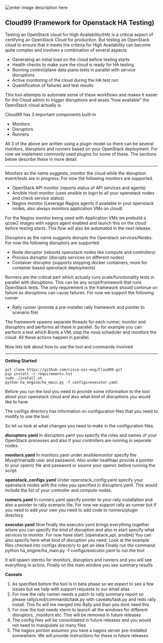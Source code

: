 ![enter image description here](https://github.com/cisco-oss-eng/Cloud99/blob/master/cloud.png?raw=true)
## Cloud99 (Framework for Openstack HA Testing) ##

Testing an OpenStack cloud for High Availability(HA) is a critical aspect of certifying an OpenStack Cloud for production. But testing an OpenStack cloud to ensure that it meets the criteria for High Availability can become quite complex and involves a combination of several aspects

 - Generating an initial load on the cloud before testing starts
 - Health checks to make sure the cloud is ready for HA testing
 - Running control/plane data plane tests in parallel with service disruptions
 - Active monitoring of the cloud during the HA test run
 -  Quantification of failures and test results

This tool attempts to automate some of these workflows and makes it easier for the Cloud admin to trigger disruptions and asses "how available" the OpenStack cloud actually is. 

Cloud99 has 3 important components built-in

 - Monitors
 - Disruptors
 - Runners

All 3 of the above are written using a plugin model so there can be several monitors, disruptors and runners based on your OpenStack deployment. For now we implement commonly used plugins for some of these. The sections below describe these in more detail. 


----------
Monitors as the name suggests, monitor the cloud while the disruption event/tests are in progress. For now the following monitors are supported. 

 - OpenStack API monitor (reports status of API services and agents)
 - Ansible Host monitor (uses ansible to login to all your openstack nodes and check service status)
 - Nagios monitor (Leverage Nagios agents if available in your openstack nodes, also always monitors application VMs on cloud)

For the Nagios monitor being used with Application VMs we prebuild a qcow2 images with nagios agent enabled and launch this on the cloud before testing starts. This flow will also be automated in the next release.

Disruptors as the name suggests disrupts the Openstack services/Nodes. For now the following disruptors are supported

 - Node disruptor (reboots openstack nodes like compute and controllers)
 - Process disruptor (disrupts services on different nodes)
 - Container disruptor (supports stopping docker containers, more for container based openstack deployments)

Runners are the critical part which actually runs scale/functionality tests in parallel with disruptions. This can be any script/framework that runs OpenStack tests. The only requirement is the framework should continue on failure as disruptions can cause failures. For now we support the following runner

 - Rally runner (provide a pre-installer rally framework and pointer to scenario file)

The framework spawns separate threads for each runner, monitor and disruptors and performs all these in parallel. So for example you can perform a test which Boots  a VM, stop the nova scheduler and monitors the cloud. All these actions happen in parallel.  

Now lets talk about how to use the tool and commands involved

----------
**Getting Started**

    git clone https://github.com/cisco-oss-eng/Cloud99.git
    pip install -r requirements.txt
    sudo ./install.sh
    python ha_engine/ha_main.py -f configs/executor.yaml
   
Before you run the tool you need to provide some information to the tool about your openstack cloud and also what kind of disruptions you would like to have. 

The configs directory has information on configuration files that you need to modify to use the tool. 

So let us look at what changes you need to make in the configuration files. 

**disruptors.yaml**
In disruptors.yaml you specify the roles and names of your OpenStack processes and also if your controllers are running in seperate nodes.

**monitors.yaml**
In monitors.yaml under ansiblemonitor specify the Mysql/mariadb user and password. Also under healthapi provide a pointer to your openrc file and password or source your openrc before running the script.

**openstack_configs.yaml**
Under openstack_config.yaml specify your openstack nodes with the roles you specified in disruptors.yaml. This would include the list of your controller and compute nodes.

**runners.yaml**
In runners.yaml specify pointer to your rally installation and also a pointer to rally scenario file. For now we support rally as runner but if you need to add your own you need to add code to runners/plugin directory.

**executor.yaml**
Now finally the executor.yaml brings everything together where you can specify the kind of disruption and also in start specify what services to monitor. For now have 
start: [openstack_api, ansible]
You can also specify here what kind of disruption you need. Look at the example files checked into configs directory to get an idea
Finally run the command 
python ha_engine/ha_main.py -f configs/executor.yaml to run the tool

It will spawn xterms for monitors, disruptors and runners and you will see everything in action. Finally on the main window you see summary results

**Caveats**

 1. As specified before the tool is in beta phase so we expect to see a few issues but we help with support requests to our email alias 
 2. For now the rally runner needs a patch to rally summary report so please rally/cmd/commands/task.py with caveats/task.py and redo rally install. This fix will me merged into Rally and than you dont need this
 2. For now the tool needs xterm to launch all the windows for different disruptors, ,monitors etc. This will be removed in future releases
 3. The config files will be consolidated in future releases and you would not need to manipulate so many files
 4. The nagios portion assumes you have a nagios server pre-installed somewhere. We will provide instructions for these in future releases

